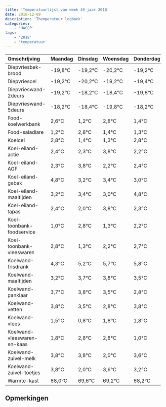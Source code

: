 ```yaml
---
title: 'Temperatuurlijst van week 49 jaar 2018'
date: 2018-12-09
description: 'Themperatuur logboek'
categories:
    - 'HACCP'
tags:
    - '2018'
    - 'temperatuur'
---
```

|Omschrijving|Maandag|Dinsdag|Woensdag|Donderdag|Vrijdag|Zaterdag|Zondag|
|:---|:---|:---|:---|:---|:---|:---|:---|
|Diepvriesbak-brood|-19,8°C|-19,2°C|-20,2°C|-19,2°C|-19,4°C|-20,8°C|-19,2°C|
|Diepvriescel|-19,2°C|-20,2°C|-19,2°C|-19,4°C|-20,8°C|-19,2°C|-20,6°C|
|Diepvrieswand-2deurs|-19,2°C|-18,2°C|-18,4°C|-19,8°C|-18,2°C|-19,6°C|-19,7°C|
|Diepvrieswand-5deurs|-18,2°C|-18,4°C|-19,8°C|-18,2°C|-19,6°C|-19,7°C|-18,2°C|
|Food-koelwerkbank|2,6°C|1,2°C|2,8°C|1,4°C|1,3°C|2,8°C|1,2°C|
|Food-saladiare|1,2°C|2,8°C|1,4°C|1,3°C|2,8°C|1,2°C|1,4°C|
|Koelcel|2,8°C|1,4°C|1,3°C|2,8°C|1,2°C|1,4°C|1,0°C|
|Koel-eiland-actie|2,4°C|2,3°C|3,8°C|2,2°C|2,4°C|2,0°C|3,8°C|
|Koel-eiland-AGF|2,3°C|3,8°C|2,2°C|2,4°C|2,0°C|3,8°C|2,3°C|
|Koel-eiland-gebak|4,8°C|3,2°C|3,4°C|3,0°C|4,8°C|3,3°C|4,2°C|
|Koel-eiland-maaltijden|3,2°C|3,4°C|3,0°C|4,8°C|3,3°C|4,2°C|4,7°C|
|Koel-eiland-tapas|2,4°C|2,0°C|3,8°C|2,3°C|3,2°C|3,7°C|3,8°C|
|Koel-toonbank-foodservice|1,0°C|2,8°C|1,3°C|2,2°C|2,7°C|2,8°C|2,5°C|
|Koel-toonbank-vleeswaren|2,8°C|1,3°C|2,2°C|2,7°C|2,8°C|2,5°C|1,8°C|
|Koelwand-frisdrank|4,3°C|5,2°C|5,7°C|5,8°C|5,5°C|4,8°C|5,8°C|
|Koelwand-maaltijden|3,2°C|3,7°C|3,8°C|3,5°C|2,8°C|3,8°C|3,8°C|
|Koelwand-panklaar|3,7°C|3,8°C|3,5°C|2,8°C|3,8°C|3,8°C|2,0°C|
|Koelwand-vetten|3,8°C|3,5°C|2,8°C|3,8°C|3,8°C|2,0°C|3,6°C|
|Koelwand-vlees|1,5°C|0,8°C|1,8°C|1,8°C|0,0°C|1,6°C|1,2°C|
|Koelwand-vleeswaren-en-kaas|1,8°C|2,8°C|2,8°C|1,0°C|2,6°C|2,2°C|1,2°C|
|Koelwand-zuivel-melk|3,8°C|3,8°C|2,0°C|3,6°C|3,2°C|2,2°C|3,1°C|
|Koelwand-zuivel-toetjes|3,8°C|2,0°C|3,6°C|3,2°C|2,2°C|3,1°C|3,8°C|
|Warmte-kast|68,0°C|69,6°C|69,2°C|68,2°C|69,1°C|69,8°C|68,1°C|

## Opmerkingen


